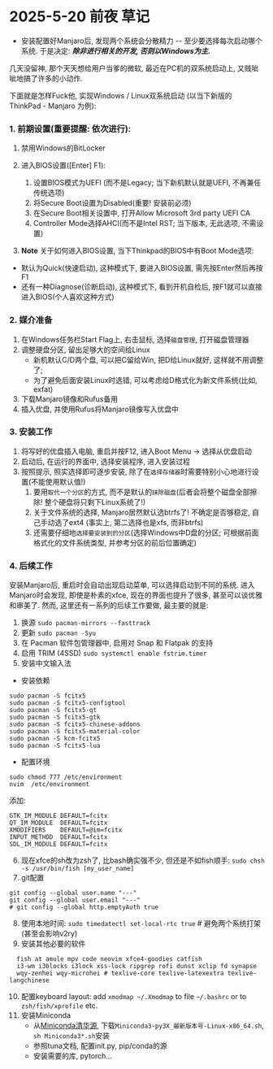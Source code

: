 # 2025-5-20 前夜 草记

- 安装配置好Manjaro后, 发现两个系统会分散精力 -- 至少要选择每次启动哪个系统. 于是决定: **_除非进行相关的开发, 否则以Windows为主._**

几天没留神, 那个天天想给用户当爹的微软, 最近在PC机的双系统启动上, 又贱呲呲地搞了许多的小动作.

下面就是怎样Fuck他, 实现Windows / Linux双系统启动 (以当下新版的 ThinkPad - Manjaro 为例):

### 1. 前期设置(重要提醒: 依次进行):
1. 禁用Windows的BitLocker
2. 进入BIOS设置(\[Enter\] F1):
   1) 设置BIOS模式为UEFI (而不是Legacy; 当下新机默认就是UEFI, 不再兼任传统选项)
   2) 将Secure Boot设置为Disabled(重要! 安装前必须)
   3) 在Secure Boot相关设置中, 打开Allow Microsoft 3rd party UEFI CA
   4) Controller Mode选择AHCI(而不是Intel RST; 当下版本, 无此选项, 不需设置)

3. **Note** 关于如何进入BIOS设置, 当下Thinkpad的BIOS中有Boot Mode选项:
- 默认为Quick(快速启动), 这种模式下, 要进入BIOS设置, 需先按Enter然后再按F1
- 还有一种Diagnose(诊断启动), 这种模式下, 看到开机自检后, 按F1就可以直接进入BIOS(个人喜欢这种方式)

### 2. 媒介准备
1. 在Windows任务栏Start Flag上, 右击鼠标, 选择`磁盘管理`, 打开磁盘管理器
2. 调整硬盘分区, 留出足够大的空间给Linux
   - 新机默认C/D两个盘, 可以把C留给Win, 把D给Linux就好, 这样就不用调整了;
   - 为了避免后面安装Linux时选错, 可以考虑给D格式化为新文件系统(比如, exfat)
3. 下载Manjaro镜像和Rufus备用
4. 插入优盘, 并使用Rufus将Manjaro镜像写入优盘中

### 3. 安装工作
1. 将写好的优盘插入电脑, 重启并按F12, 进入Boot Menu -> 选择从优盘启动
2. 启动后, 在运行的界面中, 选择安装程序, 进入安装过程
3. 按照提示, 照实选择即可逐步安装, 除了在`选择存储器`时需要特别小心地进行设置(不能使用默认值!)
   1) 要用`取代一个分区`的方式, 而不是默认的`抹除磁盘`(后者会将整个磁盘全部擦除! 整个硬盘将只剩下Linux系统了!)
   2) 关于文件系统的选择, Manjaro居然默认选btrfs了! 不确定是否够稳定, 自己手动选了ext4 (事实上, 第二选择也是xfs, 而非btrfs)
   3) 还需要仔细地`选择要安装到的分区`(选择Windows中D盘的分区; 可根据前面格式化的文件系统类型, 并参考分区的前后位置确定)

### 4. 后续工作
安装Manjaro后, 重启时会自动出现启动菜单, 可以选择启动到不同的系统.
进入Manjaro时会发现, 即使是朴素的xfce, 现在的界面也提升了很多, 甚至可以谈优雅和审美了.
然而, 这里还有一系列的后续工作要做, 最主要的就是:
1. 换源 `sudo pacman-mirrors --fasttrack`
2. 更新 `sudo pacman -Syu`
3. 在 Pacman 软件包管理器中, 启用对 Snap 和 Flatpak 的支持
4. 启用 TRIM (4SSD) `sudo systemctl enable fstrim.timer`
5. 安装中文输入法
- 安装依赖
```
sudo pacman -S fcitx5 
sudo pacman -S fcitx5-configtool  
sudo pacman -S fcitx5-qt
sudo pacman -S fcitx5-gtk
sudo pacman -S fcitx5-chinese-addons
sudo pacman -S fcitx5-material-color
sudo pacman -S kcm-fcitx5
sudo pacman -S fcitx5-lua
```

- 配置环境
```
sudo chmod 777 /etc/environment
nvim  /etc/environment
```

添加:
```
GTK_IM_MODULE DEFAULT=fcitx
QT_IM_MODULE  DEFAULT=fcitx
XMODIFIERS    DEFAULT=@im=fcitx
INPUT_METHOD  DEFAULT=fcitx
SDL_IM_MODULE DEFAULT=fcitx
```
6. 现在xfce的sh改为zsh了, 比bash确实强不少, 但还是不如fish顺手: `sudo chsh -s /usr/bin/fish [my_user_name]`
7. git配置
```
git config --global user.name "---"
git config --global user.email "---"
# git config --global http.emptyAuth true
```
8. 使用本地时间: `sudo timedatectl set-local-rtc true` # 避免两个系统打架(甚至会影响v2ry)
9. 安装其他必要的软件
```
  fish at amule mpv code neovim xfce4-goodies catfish
  i3-wm i3blocks i3lock xss-lock ripgrep rofi dunst xclip fd synapse
  wqy-zenhei wqy-microhei # texlive-core texlive-latexextra texlive-langchinese
 ```
10. 配置keyboard layout: add `xmodmap ~/.Xmodmap` to file `~/.bashrc` or to `zsh/fish/xprofile` etc.
11. 安装Miniconda
    - 从[Miniconda清华源](https://mirrors.tuna.tsinghua.edu.cn/anaconda/miniconda/), 下载`Miniconda3-py3X_最新版本号-Linux-x86_64.sh`, `sh Miniconda3*.sh`安装
    - 参照tuna文档, 配置init.py, pip/conda的源
    - 安装需要的库, pytorch...
